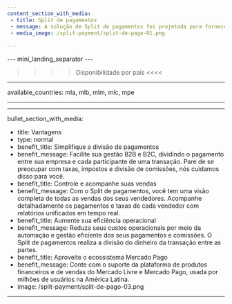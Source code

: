 ```yaml
---
content_section_with_media: 
 - title: Split de pagamentos
 - message: A solução de Split de pagamentos foi projetada para fornecer serviços de Provedor de Serviços de Pagamento (PSP) a vendedores em modelos de marketplace. Os marketplaces são plataformas de comércio eletrônico que conectam vendedores e compradores, oferecendo um ambiente unificado para vendas online, ampliando o alcance e a conversão.
 - media_image: /split-payment/split-de-pago-01.png
 
---
```


--- mini_landing_separator ---

>>>> Disponibilidade por país <<<<
---
available_countries: mla, mlb, mlm, mlc, mpe

---

---
bullet_section_with_media: 
 - title: Vantagens
 - type: normal
 - benefit_title: Simplifique a divisão de pagamentos
 - benefit_message: Facilite sua gestão B2B e B2C, dividindo o pagamento entre sua empresa e cada participante de uma transação. Pare de se preocupar com taxas, impostos e divisão de comissões, nós cuidamos disso para você.
 - benefit_title: Controle e acompanhe suas vendas
 - benefit_message: Com o Split de pagamentos, você tem uma visão completa de todas as vendas dos seus vendedores. Acompanhe detalhadamente os pagamentos e taxas de cada vendedor com relatórios unificados em tempo real.
 - benefit_title: Aumente sua eficiência operacional
 - benefit_message: Reduza seus custos operacionais por meio da automação e gestão eficiente dos seus pagamentos e comissões. O Split de pagamentos realiza a divisão do dinheiro da transação entre as partes.
 - benefit_title: Aproveite o ecossistema Mercado Pago
 - benefit_message: Conte com o suporte da plataforma de produtos financeiros e de vendas do Mercado Livre e Mercado Pago, usada por milhões de usuários na América Latina.
 - image: /split-payment/split-de-pago-03.png
---
